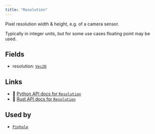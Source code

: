 ```yaml
---
title: "Resolution"
---
```


Pixel resolution width & height, e.g. of a camera sensor.

Typically in integer units, but for some use cases floating point may be used.

## Fields

* resolution: [`Vec2D`](../datatypes/vec2d.md)

## Links
 * 🐍 [Python API docs for `Resolution`](https://ref.rerun.io/docs/python/nightly/package/rerun/components/resolution/)
 * 🦀 [Rust API docs for `Resolution`](https://docs.rs/rerun/0.9.0-alpha.10/rerun/components/struct.Resolution.html)


## Used by

* [`Pinhole`](../archetypes/pinhole.md)
